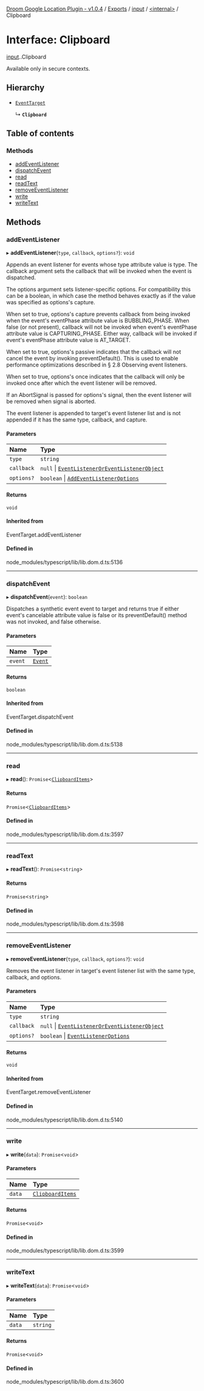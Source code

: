 [Droom Google Location Plugin - v1.0.4](../README.md) / [Exports](../modules.md) / [input](../modules/input.md) / [<internal\>](../modules/input._internal_.md) / Clipboard

# Interface: Clipboard

[input](../modules/input.md).[<internal>](../modules/input._internal_.md).Clipboard

Available only in secure contexts.

## Hierarchy

- [`EventTarget`](../modules/input._internal_.md#eventtarget)

  ↳ **`Clipboard`**

## Table of contents

### Methods

- [addEventListener](input._internal_.Clipboard.md#addeventlistener)
- [dispatchEvent](input._internal_.Clipboard.md#dispatchevent)
- [read](input._internal_.Clipboard.md#read)
- [readText](input._internal_.Clipboard.md#readtext)
- [removeEventListener](input._internal_.Clipboard.md#removeeventlistener)
- [write](input._internal_.Clipboard.md#write)
- [writeText](input._internal_.Clipboard.md#writetext)

## Methods

### addEventListener

▸ **addEventListener**(`type`, `callback`, `options?`): `void`

Appends an event listener for events whose type attribute value is type. The callback argument sets the callback that will be invoked when the event is dispatched.

The options argument sets listener-specific options. For compatibility this can be a boolean, in which case the method behaves exactly as if the value was specified as options's capture.

When set to true, options's capture prevents callback from being invoked when the event's eventPhase attribute value is BUBBLING_PHASE. When false (or not present), callback will not be invoked when event's eventPhase attribute value is CAPTURING_PHASE. Either way, callback will be invoked if event's eventPhase attribute value is AT_TARGET.

When set to true, options's passive indicates that the callback will not cancel the event by invoking preventDefault(). This is used to enable performance optimizations described in § 2.8 Observing event listeners.

When set to true, options's once indicates that the callback will only be invoked once after which the event listener will be removed.

If an AbortSignal is passed for options's signal, then the event listener will be removed when signal is aborted.

The event listener is appended to target's event listener list and is not appended if it has the same type, callback, and capture.

#### Parameters

| Name | Type |
| :------ | :------ |
| `type` | `string` |
| `callback` | ``null`` \| [`EventListenerOrEventListenerObject`](../modules/input._internal_.md#eventlisteneroreventlistenerobject) |
| `options?` | `boolean` \| [`AddEventListenerOptions`](input._internal_.AddEventListenerOptions.md) |

#### Returns

`void`

#### Inherited from

EventTarget.addEventListener

#### Defined in

node_modules/typescript/lib/lib.dom.d.ts:5136

___

### dispatchEvent

▸ **dispatchEvent**(`event`): `boolean`

Dispatches a synthetic event event to target and returns true if either event's cancelable attribute value is false or its preventDefault() method was not invoked, and false otherwise.

#### Parameters

| Name | Type |
| :------ | :------ |
| `event` | [`Event`](../modules/input._internal_.md#event) |

#### Returns

`boolean`

#### Inherited from

EventTarget.dispatchEvent

#### Defined in

node_modules/typescript/lib/lib.dom.d.ts:5138

___

### read

▸ **read**(): `Promise`<[`ClipboardItems`](../modules/input._internal_.md#clipboarditems)\>

#### Returns

`Promise`<[`ClipboardItems`](../modules/input._internal_.md#clipboarditems)\>

#### Defined in

node_modules/typescript/lib/lib.dom.d.ts:3597

___

### readText

▸ **readText**(): `Promise`<`string`\>

#### Returns

`Promise`<`string`\>

#### Defined in

node_modules/typescript/lib/lib.dom.d.ts:3598

___

### removeEventListener

▸ **removeEventListener**(`type`, `callback`, `options?`): `void`

Removes the event listener in target's event listener list with the same type, callback, and options.

#### Parameters

| Name | Type |
| :------ | :------ |
| `type` | `string` |
| `callback` | ``null`` \| [`EventListenerOrEventListenerObject`](../modules/input._internal_.md#eventlisteneroreventlistenerobject) |
| `options?` | `boolean` \| [`EventListenerOptions`](input._internal_.EventListenerOptions.md) |

#### Returns

`void`

#### Inherited from

EventTarget.removeEventListener

#### Defined in

node_modules/typescript/lib/lib.dom.d.ts:5140

___

### write

▸ **write**(`data`): `Promise`<`void`\>

#### Parameters

| Name | Type |
| :------ | :------ |
| `data` | [`ClipboardItems`](../modules/input._internal_.md#clipboarditems) |

#### Returns

`Promise`<`void`\>

#### Defined in

node_modules/typescript/lib/lib.dom.d.ts:3599

___

### writeText

▸ **writeText**(`data`): `Promise`<`void`\>

#### Parameters

| Name | Type |
| :------ | :------ |
| `data` | `string` |

#### Returns

`Promise`<`void`\>

#### Defined in

node_modules/typescript/lib/lib.dom.d.ts:3600

